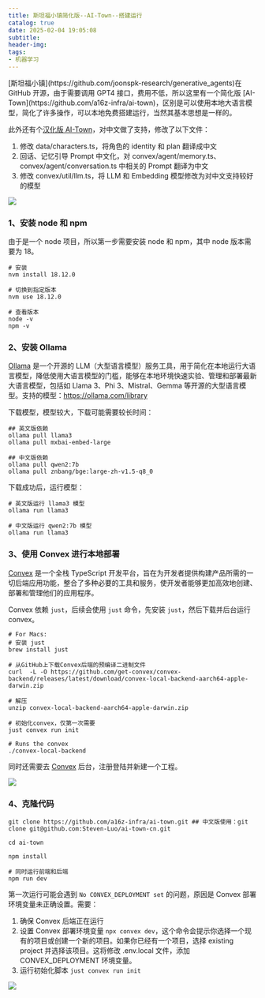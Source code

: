 ```yaml
---
title: 斯坦福小镇简化版--AI-Town--搭建运行
catalog: true
date: 2025-02-04 19:05:08
subtitle:
header-img:
tags:
- 机器学习
---
```

<meta name="referrer" content="no-referrer"/>
[斯坦福小镇](https://github.com/joonspk-research/generative_agents)在 GitHub 开源，由于需要调用 GPT4 接口，费用不低，所以这里有一个简化版 [AI-Town](https://github.com/a16z-infra/ai-town)，区别是可以使用本地大语言模型，简化了许多操作，可以本地免费搭建运行，当然其基本思想是一样的。

此外还有个[汉化版 AI-Town](https://github.com/Steven-Luo/ai-town-cn)，对中文做了支持，修改了以下文件：
1. 修改 data/characters.ts，将角色的 identity 和 plan 翻译成中文
2. 回话、记忆引导 Prompt 中文化，对 convex/agent/memory.ts、convex/agent/conversation.ts 中相关的 Prompt 翻译为中文
3. 修改 convex/util/llm.ts，将 LLM 和 Embedding 模型修改为对中文支持较好的模型

![](https://upload-images.jianshu.io/upload_images/2708793-8e347a5b7e154a09.png?imageMogr2/auto-orient/strip%7CimageView2/2/w/1240)

### 1、安装 node 和 npm

由于是一个 node 项目，所以第一步需要安装 node 和 npm，其中 node 版本需要为 18。
```
# 安装
nvm install 18.12.0

# 切换到指定版本
nvm use 18.12.0

# 查看版本
node -v
npm -v
```

### 2、安装 Ollama

[Ollama](https://ollama.com/) 是一个开源的 LLM（大型语言模型）服务工具，用于简化在本地运行大语言模型，降低使用大语言模型的门槛，能够在本地环境快速实验、管理和部署最新大语言模型，包括如 Llama 3、Phi 3、Mistral、Gemma 等开源的大型语言模型。支持的模型：https://ollama.com/library

下载模型，模型较大，下载可能需要较长时间：
```
## 英文版依赖
ollama pull llama3
ollama pull mxbai-embed-large

## 中文版依赖
ollama pull qwen2:7b
ollama pull znbang/bge:large-zh-v1.5-q8_0
```

下载成功后，运行模型：
```
# 英文版运行 llama3 模型
ollama run llama3

# 中文版运行 qwen2:7b 模型
ollama run llama3
```

### 3、使用 Convex 进行本地部署
 
[Convex](https://dashboard.convex.dev/) 是一个全栈 TypeScript 开发平台，旨在为开发者提供构建产品所需的一切后端应用功能，整合了多种必要的工具和服务，使开发者能够更加高效地创建、部署和管理他们的应用程序。


Convex 依赖 `just`，后续会使用 `just` 命令，先安装 `just`，然后下载并后台运行 convex。
```
# For Macs:
# 安装 just
brew install just

# 从GitHub上下载Convex后端的预编译二进制文件
curl  -L -O https://github.com/get-convex/convex-backend/releases/latest/download/convex-local-backend-aarch64-apple-darwin.zip

# 解压
unzip convex-local-backend-aarch64-apple-darwin.zip

# 初始化convex，仅第一次需要
just convex run init

# Runs the convex
./convex-local-backend
```

同时还需要去 [Convex](https://dashboard.convex.dev/) 后台，注册登陆并新建一个工程。

![](https://upload-images.jianshu.io/upload_images/2708793-02fc6de185890316.png?imageMogr2/auto-orient/strip%7CimageView2/2/w/1240)


### 4、克隆代码
```
git clone https://github.com/a16z-infra/ai-town.git ## 中文版使用：git clone git@github.com:Steven-Luo/ai-town-cn.git

cd ai-town

npm install

# 同时运行前端和后端
npm run dev
```

第一次运行可能会遇到 `No CONVEX_DEPLOYMENT set` 的问题，原因是 Convex 部署环境变量未正确设置。需要：

1. 确保 Convex 后端正在运行
2. 设置 Convex 部署环境变量 `npx convex dev`，这个命令会提示你选择一个现有的项目或创建一个新的项目。如果你已经有一个项目，选择 existing project 并选择该项目。这将修改 .env.local 文件，添加 CONVEX_DEPLOYMENT 环境变量。
3. 运行初始化脚本 `just convex run init`



![](https://upload-images.jianshu.io/upload_images/2708793-81f0e7c4b3d31de3.png?imageMogr2/auto-orient/strip%7CimageView2/2/w/1240)
